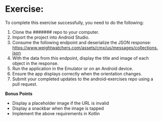 # Exercise:

To complete this exercise successfully, you need to do the following:

1. Clone the ####### repo to your computer.
1. Import the project into Android Studio.
1. Consume the following endpoint and deserialize the JSON response: https://www.weightwatchers.com/assets/cmx/us/messages/collections.json
1. With the data from this endpoint, display the title and image of each object in the response. 
1. Run the application in the Emulator or on an Android device.
1. Ensure the app displays correctly when the orientation changes.
1. Submit your completed updates to the android-exercises repo using a pull request.

**Bonus Points**

 * Display a placeholder image if the URL is invalid
 * Display a snackbar when the image is tapped
 * Implement the above requirements in Kotlin
